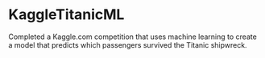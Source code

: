 # KaggleTitanicML

Completed a Kaggle.com competition that uses machine learning to create a model that predicts which passengers survived the Titanic shipwreck.
